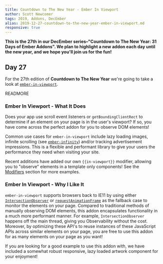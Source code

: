 ```yaml
---
title: Countdown to The New Year - Ember In Viewport
author: Scott Newcomer
tags: 2019, Addons, DecEmber
alias: 2019-12-27-countdown-to-the-new-year-ember-in-viewport.md
responsive: true
---
```


**This is the 27th in our DecEmber series–"Countdown to The New Year: 31 Days of Ember Addons". We plan to highlight a new addon each day until the new year, and we hope you'll join us for the fun!**

## Day 27

For the 27th edition of **Countdown to The New Year** we're going to take a
look at [`ember-in-viewport`](https://emberobserver.com/addons/ember-in-viewport).

READMORE

### Ember In Viewport - What It Does

Does your app use scroll event listeners or `getBoundingClientRect` to determine if an element on your page is in the user's viewport?  If so, you have come across the perfect addon for you to observe DOM elements!

Common use cases for `ember-in-viewport` include lazy loading images, infinite scrolling (see [`ember-infinity`](https://github.com/ember-infinity/ember-infinity)) and/or tracking advertisement impressions.  This is a flexible and performant library to give your users the performance they need when visiting your site.

Recent additions have added our own `{{in-viewport}}` modifier, allowing you to "observe" elements in a template only components! See the [Modifiers](https://github.com/DockYard/ember-in-viewport#modifiers) section for more examples.

### Ember In Viewport  - Why I Like It

`ember-in-viewport` supports browsers back to IE11 by using either [`IntersectionObserver`](https://developer.mozilla.org/en-US/docs/Web/API/Intersection_Observer_API) or [`requestAnimationFrame`](https://developer.mozilla.org/en-US/docs/Web/API/window/requestAnimationFrame) as the fallback case to monitor the elements on your page.  Compared to traditional methods of manually observing DOM elements, this addon encapsulates functionality in a much more performant manner.  For example, `IntersectionObserver` happens off the main thread, giving you Observability without the cost.  Moreover, by optimizing these API's to reuse instances of these JavaScript APIs across similar elements on your page, you are free to use this addon for as many elements on your page as you want!


If you are looking for a good example to use this addon with, we have included a somewhat robust responsive, lazy loaded artwork component for your enjoyment!
